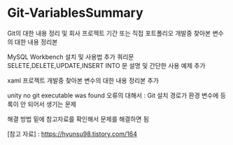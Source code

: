 # Git-VariablesSummary

Git의 대한 내용 정리 및 회사 프로젝트 기간 또는 직접 포트폴리오 개발중 찾아본 변수의 대한 내용 정리본

MySQL Workbench 설치 및 사용법 추가 쿼리문 SELETE,DELETE,UPDATE,INSERT INTO 문 설명 및 간단한 사용 예제 추가

xaml 프로젝트 개발중 찾아본 변수의 대한 내용 정리본 추가

unity no git executable was found 오류의 대해서 :  Git 설치 경로가 환경 변수에 등록이 안 되어서 생기는 문제 

해결 방법 밑에 참고자료를 확인해서 문제를 해결하면 됨

[참고 자료] : https://hyunsu98.tistory.com/164
